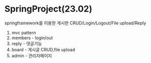 # SpringProject(23.02)
 
springframework를 이용한 게시판 CRUD/Login/Logout/File upload/Reply
 
1. mvc pattern
2. members - login/out
3. reply - 댓글기능
4. board - 게시글 CRUD,file upload
5. admin - 관리자페이지

